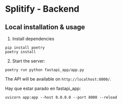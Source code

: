 # Splitify - Backend


## Local installation & usage

1. Install dependencies
```
pip install poetry
poetry install
```

2. Start the server:
```
poetry run python fastapi_app/app.py
```

The API will be available on `http://localhost:8000/`.



Hay que estar parado en fastapi_app: 
```
uvicorn app:app --host 0.0.0.0 --port 8000 --reload
```